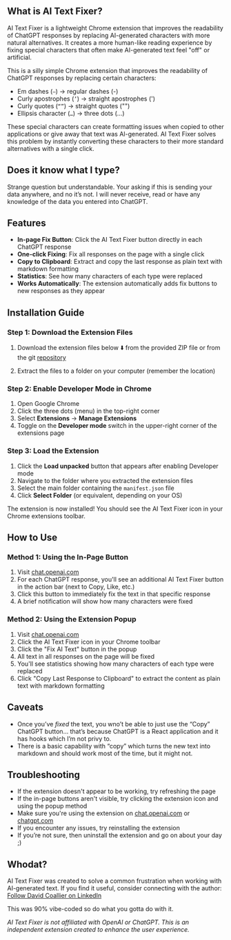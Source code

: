 ## What is AI Text Fixer?

AI Text Fixer is a lightweight Chrome extension that improves the readability of ChatGPT responses by replacing AI-generated characters with more natural alternatives. It creates a more human-like reading experience by fixing special characters that often make AI-generated text feel "off" or artificial.

This is a silly simple Chrome extension that improves the readability of ChatGPT responses by replacing certain characters:

- Em dashes (`—`) → regular dashes (-)
- Curly apostrophes (`’`) → straight apostrophes (')
- Curly quotes (`“”`) → straight quotes ("")
- Ellipsis character (`…`) → three dots (...)

These special characters can create formatting issues when copied to other applications or give away that text was AI-generated. AI Text Fixer solves this problem by instantly converting these characters to their more standard alternatives with a single click.

## Does it know what I type?

Strange question but understandable. Your asking if this is sending your data anywhere, and no it’s not. I will never receive, read or have any knowledge of the data you entered into ChatGPT.

## Features

- **In-page Fix Button**: Click the AI Text Fixer button directly in each ChatGPT response
- **One-click Fixing**: Fix all responses on the page with a single click
- **Copy to Clipboard**: Extract and copy the last response as plain text with markdown formatting
- **Statistics**: See how many characters of each type were replaced
- **Works Automatically**: The extension automatically adds fix buttons to new responses as they appear

## Installation Guide

### Step 1: Download the Extension Files

1. Download the extension files below ⬇️ from the provided ZIP file or from the git [repository](https://github.com/davidcoallier/silly-ai-fixer-extension)

   []()

2. Extract the files to a folder on your computer (remember the location)

### Step 2: Enable Developer Mode in Chrome

1. Open Google Chrome
2. Click the three dots (menu) in the top-right corner
3. Select **Extensions** → **Manage Extensions**
4. Toggle on the **Developer mode** switch in the upper-right corner of the extensions page

### Step 3: Load the Extension

1. Click the **Load unpacked** button that appears after enabling Developer mode
2. Navigate to the folder where you extracted the extension files
3. Select the main folder containing the `manifest.json` file
4. Click **Select Folder** (or equivalent, depending on your OS)

The extension is now installed! You should see the AI Text Fixer icon in your Chrome extensions toolbar.

## How to Use

### Method 1: Using the In-Page Button

1. Visit [chat.openai.com](https://chat.openai.com/)
2. For each ChatGPT response, you'll see an additional AI Text Fixer button in the action bar (next to Copy, Like, etc.)
3. Click this button to immediately fix the text in that specific response
4. A brief notification will show how many characters were fixed

### Method 2: Using the Extension Popup

1. Visit [chat.openai.com](https://chat.openai.com/)
2. Click the AI Text Fixer icon in your Chrome toolbar
3. Click the "Fix AI Text" button in the popup
4. All text in all responses on the page will be fixed
5. You'll see statistics showing how many characters of each type were replaced
6. Click "Copy Last Response to Clipboard" to extract the content as plain text with markdown formatting

## Caveats

- Once you’ve _fixed_ the text, you wno’t be able to just use the “Copy” ChatGPT button… that’s because ChatGPT is a React application and it has hooks which I’m not privy to.
- There is a basic capability with “copy” which turns the new text into markdown and should work most of the time, but it might not.

## Troubleshooting

- If the extension doesn't appear to be working, try refreshing the page
- If the in-page buttons aren't visible, try clicking the extension icon and using the popup method
- Make sure you're using the extension on [chat.openai.com](http://chat.openai.com/) or [chatgpt.com](http://chatgpt.com/)
- If you encounter any issues, try reinstalling the extension
- If you’re not sure, then uninstall the extension and go on about your day ;)

## Whodat?

AI Text Fixer was created to solve a common frustration when working with AI-generated text. If you find it useful, consider connecting with the author: [Follow David Coallier on LinkedIn](https://www.linkedin.com/in/davidcoallier)

This was 90% vibe-coded so do what you gotta do with it.

_AI Text Fixer is not affiliated with OpenAI or ChatGPT. This is an independent extension created to enhance the user experience._

